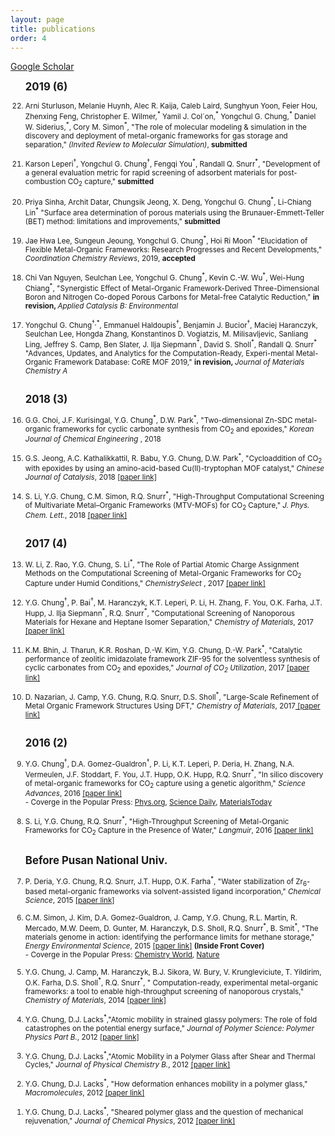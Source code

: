 ```yaml
---
layout: page
title: publications
order: 4
---
```

<a href="https://scholar.google.co.kr/citations?hl=en&user=1bRl4o4AAAAJ&view_op=list_works&sortby=pubdate">Google Scholar </a>
<br>
<ol reversed>

<b><big>2019 (6) </big></b>

<small>
<li>Arni Sturluson, Melanie Huynh, Alec R. Kaija, Caleb Laird, Sunghyun Yoon, Feier Hou, Zhenxing Feng, Christopher E. Wilmer,<sup>*</sup> Yamil J. Col´on,<sup>*</sup> Yongchul G. Chung,<sup>*</sup> Daniel W. Siderius,<sup>*</sup>, Cory M. Simon<sup>*</sup>, "The role of molecular modeling & simulation in the discovery and deployment of metal-organic frameworks for gas storage and separation," <i>(Invited Review to Molecular Simulation)</i>, <b>submitted</b> </li>
<br>
<li>Karson Leperi<sup>†</sup>, Yongchul G. Chung<sup>†</sup>, Fengqi You<sup>*</sup>, Randall Q. Snurr<sup>*</sup>, "Development of a general evaluation metric for rapid screening of adsorbent materials for post-combustion CO<sub>2</sub> capture,"  <b>submitted</b> </li>
<br>
<li>Priya Sinha, Archit Datar, Chungsik Jeong, X. Deng, Yongchul G. Chung<sup>*</sup>, Li-Chiang Lin<sup>*</sup> &#34;Surface area determination of porous materials using the Brunauer-Emmett-Teller (BET) method: limitations and improvements,&#34; <b>submitted</b> </li>
<br>
<li>Jae Hwa Lee, Sungeun Jeoung, Yongchul G. Chung<sup>*</sup>, Hoi Ri Moon<sup>*</sup> &#34;Elucidation of Flexible Metal-Organic Frameworks: Research Progresses and Recent Developments,&#34; <i> Coordination Chemistry Reviews</i>, 2019, <b>accepted</b> </li>
<br>
<li>Chi Van Nguyen, Seulchan Lee, Yongchul G. Chung<sup>*</sup>, Kevin C.-W. Wu<sup>*</sup>, Wei-Hung Chiang<sup>*</sup>, &#34;Synergistic Effect of Metal-Organic Framework-Derived Three-Dimensional Boron and Nitrogen Co-doped Porous Carbons for Metal-free Catalytic Reduction,&#34;  <b>in revision, </b> <i>Applied Catalysis B: Environmental</i></li>
<br>
<li>Yongchul G. Chung<sup>†,*</sup>, Emmanuel Haldoupis<sup>†</sup>, Benjamin J. Bucior<sup>†</sup>, Maciej Haranczyk, Seulchan Lee, Hongda Zhang, Konstantinos D. Vogiatzis, M. Milisavljevic, Sanliang Ling, Jeffrey S. Camp, Ben Slater, J. Ilja Siepmann<sup>*</sup>, David S. Sholl<sup>*</sup>, Randall Q. Snurr<sup>*</sup> &#34;Advances, Updates, and Analytics for the Computation-Ready, Experi-mental Metal-Organic Framework Database: CoRE MOF 2019,&#34; <b>in revision, </b> <i>Journal of Materials Chemistry A</i></li>
<br>
</small>

<b><big>2018 (3)</big></b>

<small>
<li>G.G. Choi, J.F. Kurisingal, Y.G. Chung<sup>*</sup>, D.W. Park<sup>*</sup>, &#34;Two-dimensional Zn-SDC metal-organic frameworks for cyclic carbonate synthesis from CO<sub>2</sub> and epoxides,&#34; <i> Korean Journal of Chemical Engineering </i>, 2018 </li>
<br>
<li>G.S. Jeong, A.C. Kathalikkattil, R. Babu, Y.G. Chung, D.W. Park<sup>*</sup>, &#34;Cycloaddition of CO<sub>2</sub> with epoxides by using an amino-acid-based Cu(II)-tryptophan MOF catalyst,&#34; <i> Chinese Journal of Catalysis</i>, 2018 <a href="http://www.cjcatal.org/EN/abstract/abstract22354.shtml"> [paper link]</a> </li>
<br>
<li>S. Li, Y.G. Chung, C.M. Simon, R.Q. Snurr<sup>*</sup>, &#34;High-Throughput Computational Screening of Multivariate Metal–Organic Frameworks (MTV-MOFs) for CO<sub>2</sub> Capture,&#34; <i> J. Phys. Chem. Lett.</i>, 2018 <a href="http://pubs.acs.org/doi/10.1021/acs.jpclett.7b02700"> [paper link]</a> </li>
<br>
</small>

<b><big>2017 (4)</big></b>

<small>
<li>W. Li, Z. Rao, Y.G. Chung, S. Li<sup>*</sup>, &#34;The Role of Partial Atomic Charge Assignment Methods on the Computational Screening of Metal-Organic Frameworks for CO<sub>2</sub> Capture under Humid Conditions,&#34; <i> ChemistrySelect </i>, 2017 <a href="http://onlinelibrary.wiley.com/doi/10.1002/slct.201701934/abstract"> [paper link] </a> </li>
<br>
<li>Y.G. Chung<sup>†</sup>, P. Bai<sup>†</sup>, M. Haranczyk, K.T. Leperi, P. Li, H. Zhang, F. You, O.K. Farha, J.T. Hupp, J. Ilja Siepmann<sup>*</sup>, R.Q. Snurr<sup>*</sup>, &#34;Computational Screening of Nanoporous Materials for Hexane and Heptane Isomer Separation,&#34; <i>Chemistry of Materials</i>, 2017 <a href="http://pubs.acs.org/doi/10.1021/acs.chemmater.7b01565"> [paper link]</a></li>
<br>
<li>K.M. Bhin, J. Tharun, K.R. Roshan, D.-W. Kim, Y.G. Chung, D.-W. Park<sup>*</sup>, &#34;Catalytic performance of zeolitic imidazolate framework ZIF-95 for the solventless synthesis of cyclic carbonates from CO<sub>2</sub> and epoxides,&#34; <i>Journal of CO<sub>2</sub> Utilization</i>, 2017 <a href="http://www.sciencedirect.com/science/article/pii/S2212982016300634"> [paper link] </a></li>
<br>
<li>D. Nazarian, J. Camp, Y.G. Chung, R.Q. Snurr, D.S. Sholl<sup>*</sup>, &#34;Large-Scale Refinement of Metal Organic Framework Structures Using DFT,&#34; <i>Chemistry of Materials</i>, 2017<a href="http://pubs.acs.org/doi/abs/10.1021/acs.chemmater.6b04226"> [paper link]</a></li>
<br>
</small>

<b><big>2016 (2)</big></b>

<small>
<li>Y.G. Chung<sup>†</sup>, D.A. Gomez-Gualdron<sup>†</sup>, P. Li, K.T. Leperi, P. Deria, H. Zhang, N.A. Vermeulen, J.F. Stoddart, F. You, J.T. Hupp, O.K. Hupp, R.Q. Snurr<sup>*</sup>,  &#34;In silico discovery of metal-organic frameworks for CO<sub>2</sub> capture using a genetic algorithm,&#34; <i>Science Advances</i>, 2016 <a href="http://advances.sciencemag.org/content/2/10/e1600909"> [paper link]</a></li>
- Coverge in the Popular Press: <a href="http://phys.org/news/2016-10-genetic-algorithm-rapidly-candidates-pre-combustion.html">Phys.org</a>, <a href="https://www.sciencedaily.com/releases/2016/10/161017112102.htm">Science Daily</a>, <a href="http://www.materialstoday.com/computation-theory/news/way-to-identify-best-mof-for-the-job/">MaterialsToday </a><br>
<br>
<li>S. Li, Y.G. Chung, R.Q. Snurr<sup>*</sup>, &#34;High-Throughput Screening of Metal-Organic Frameworks for CO<sub>2</sub> Capture in the Presence of Water,&#34; <i>Langmuir</i>, 2016 <a href="http://pubs.acs.org/doi/abs/10.1021/acs.langmuir.6b02803"> [paper link]</a></li>
<br>
</small>

<b><big>Before Pusan National Univ.</big></b>

<small>
<li>P. Deria, Y.G. Chung, R.Q. Snurr, J.T. Hupp, O.K. Farha<sup>*</sup>, &#34;Water stabilization of Zr<sub>6</sub>-based metal-organic frameworks via solvent-assisted ligand incorporation,&#34; <i>Chemical Science</i>, 2015 <a href="http://dx.doi.org/10.1039/C5SC01784J"> [paper link]</a></li>
<br>
<li>C.M. Simon, J. Kim, D.A. Gomez-Gualdron, J. Camp, Y.G. Chung, R.L. Martin, R. Mercado, M.W. Deem, D. Gunter, M. Haranczyk, D.S. Sholl, R.Q. Snurr<sup>*</sup>, B. Smit<sup>*</sup>, &#34;The materials genome in action: identifying the performance limits for methane storage,&#34; <i>Energy Environmental Science</i>, 2015 <a href="http://dx.doi.org/10.1039/C4EE03515A"> [paper link]</a> <b>(Inside Front Cover)</b>
  <br>- Coverge in the Popular Press: <a href="https://www.chemistryworld.com/research/nanoporous-methane-storage-an-impossible-target/8272.article">Chemistry World</a>, <a href="http://www.nature.com/news/can-artificial-intelligence-create-the-next-wonder-material-1.19850">Nature</a></li>
<br>
<li>Y.G. Chung, J. Camp, M. Haranczyk, B.J. Sikora, W. Bury, V. Krungleviciute, T. Yildirim, O.K. Farha, D.S. Sholl<sup>*</sup>, R.Q. Snurr<sup>*</sup>, &#34; Computation-ready, experimental metal-organic frameworks: a tool to enable high-throughput screening of nanoporous crystals,&#34;  <i>Chemistry of Materials</i>, 2014 <a href="http://pubs.acs.org/doi/abs/10.1021/cm502594j"> [paper link]</a></li>
<br>
<li>Y.G. Chung, D.J. Lacks<sup>*</sup>,&#34;Atomic mobility in strained glassy polymers: The role of fold catastrophes on the potential energy surface,&#34;  <i>Journal of Polymer Science: Polymer Physics Part B.</i>, 2012 <a href="http://onlinelibrary.wiley.com/doi/10.1002/polb.23166/full"> [paper link]</a></li>
<br>
<li>Y.G. Chung, D.J. Lacks<sup>*</sup>,&#34;Atomic Mobility in a Polymer Glass after Shear and Thermal Cycles,&#34; <i>Journal of Physical Chemistry B.</i>, 2012 <a href="http://pubs.acs.org/doi/abs/10.1021/jp309772f"> [paper link]</a></li>
<br>
<li>Y.G. Chung, D.J. Lacks<sup>*</sup>, &#34;How deformation enhances mobility in a polymer glass,&#34; <i>Macromolecules</i>, 2012 <a href="http://pubs.acs.org/doi/abs/10.1021/ma300431x"> [paper link]</a></li>
<br>
<li>Y.G. Chung, D.J. Lacks<sup>*</sup>, &#34;Sheared polymer glass and the question of mechanical rejuvenation,&#34; <i>Journal of Chemical Physics</i>, 2012 <a href="http://scitation.aip.org/content/aip/journal/jcp/136/12/10.1063/1.3698473"> [paper link]</a></li>
<br>
</small>
</ol>
